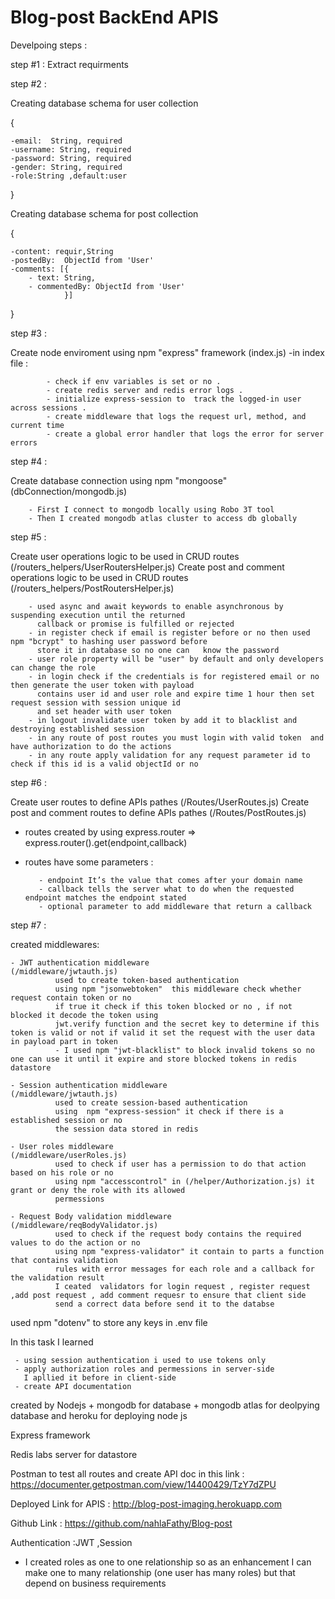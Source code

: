 # Blog-post BackEnd APIS


Develpoing steps :

step #1 :
      Extract requirments

step #2 :

Creating database schema for user collection

{

    -email:  String, required
    -username: String, required
    -password: String, required
    -gender: String, required
    -role:String ,default:user

}

Creating database schema for post collection

{

    -content: requir,String
    -postedBy:  ObjectId from 'User'        
    -comments: [{       
        - text: String,        
        - commentedBy: ObjectId from 'User'        
                }]

}

step #3 :

Create node enviroment using npm "express" framework (index.js)
    -in index file :
 
            - check if env variables is set or no .
            - create redis server and redis error logs .
            - initialize express-session to  track the logged-in user across sessions .
            - create middleware that logs the request url, method, and current time 
            - create a global error handler that logs the error for server errors

step #4 :

Create database connection using npm "mongoose"  (dbConnection/mongodb.js)
       
        - First I connect to mongodb locally using Robo 3T tool 
        - Then I created mongodb atlas cluster to access db globally 
        
step #5 :

Create user operations logic to be used in CRUD routes (/routers_helpers/UserRoutersHelper.js)
Create post and comment operations logic to be used in CRUD routes (/routers_helpers/PostRoutersHelper.js)

        - used async and await keywords to enable asynchronous by suspending execution until the returned 
          callback or promise is fulfilled or rejected
        - in register check if email is register before or no then used npm "bcrypt" to hashing user password before 
          store it in database so no one can   know the password 
        - user role property will be "user" by default and only developers can change the role 
        - in login check if the credentials is for registered email or no then generate the user token with payload
          contains user id and user role and expire time 1 hour then set request session with session unique id 
          and set header with user token 
        - in logout invalidate user token by add it to blacklist and destroying established session 
        - in any route of post routes you must login with valid token  and have authorization to do the actions 
        - in any route apply validation for any request parameter id to check if this id is a valid objectId or no 

step #6 :

Create user routes to define APIs pathes (/Routes/UserRoutes.js)
Create post and comment routes to define APIs pathes (/Routes/PostRoutes.js)

- routes created by using express.router => express.router().get(endpoint,callback)
- routes have some parameters :

         - endpoint It’s the value that comes after your domain name 
         - callback tells the server what to do when the requested endpoint matches the endpoint stated
         - optional parameter to add middleware that return a callback 
step #7 :

created middlewares:

    - JWT authentication middleware                    (/middleware/jwtauth.js)
              used to create token-based authentication  
              using npm "jsonwebtoken"  this middleware check whether request contain token or no 
              if true it check if this token blocked or no , if not blocked it decode the token using 
              jwt.verify function and the secret key to determine if this token is valid or not if valid it set the request with the user data in payload part in token  
              - I used npm "jwt-blacklist" to block invalid tokens so no one can use it until it expire and store blocked tokens in redis datastore

    - Session authentication middleware                  (/middleware/jwtauth.js)
              used to create session-based authentication  
              using  npm "express-session" it check if there is a established session or no 
              the session data stored in redis 

    - User roles middleware                              (/middleware/userRoles.js)
              used to check if user has a permission to do that action based on his role or no
              using npm "accesscontrol" in (/helper/Authorization.js) it grant or deny the role with its allowed 
              permessions  

    - Request Body validation middleware                   (/middleware/reqBodyValidator.js)
              used to check if the request body contains the required values to do the action or no
              using npm "express-validator" it contain to parts a function that contains validation 
              rules with error messages for each role and a callback for the validation result 
              I ceated  validators for login request , register request ,add post request , add comment requesr to ensure that client side 
              send a correct data before send it to the databse 
              
used npm "dotenv" to store any keys in .env file

In this task I learned

     - using session authentication i used to use tokens only 
     - apply authorization roles and permessions in server-side 
       I apllied it before in client-side
     - create API documentation 


created by Nodejs + mongodb for database + mongodb atlas for deolpying database and heroku for deploying node js 

Express framework

Redis labs server for datastore

Postman to test all routes and create API doc in this link : https://documenter.getpostman.com/view/14400429/TzY7dZPU

Deployed Link for APIS : http://blog-post-imaging.herokuapp.com

Github Link : https://github.com/nahlaFathy/Blog-post

Authentication :JWT ,Session

- I created roles as one to one relationship so as an enhancement I can make one to many relationship (one user has many roles) but that depend on business requirements

